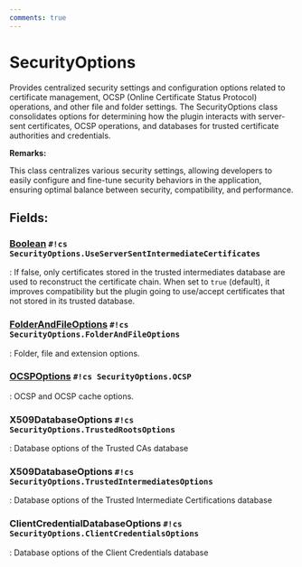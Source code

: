 ```yaml
---
comments: true
---
```

# SecurityOptions

Provides centralized security settings and configuration options related to certificate management,  OCSP (Online Certificate Status Protocol) operations, and other file and folder settings. The  SecurityOptions class consolidates options for determining how the plugin interacts  with server-sent certificates, OCSP operations, and databases for trusted certificate authorities and credentials. 

**Remarks:**

This class centralizes various security settings, allowing developers to easily configure and fine-tune  security behaviors in the application, ensuring optimal balance between security, compatibility, and performance. 

## **Fields**:
### **[Boolean](https://learn.microsoft.com/en-us/dotnet/api/System.Boolean) `#!cs SecurityOptions.UseServerSentIntermediateCertificates`**
: If false, only certificates stored in the trusted intermediates database are used to reconstruct the certificate chain.  When set to `true` (default), it improves compatibility but the plugin going to use/accept certificates that not stored in its trusted database. 
### **[FolderAndFileOptions](FolderAndFileOptions.md) `#!cs SecurityOptions.FolderAndFileOptions`**
: Folder, file and extension options. 
### **[OCSPOptions](OCSPOptions.md) `#!cs SecurityOptions.OCSP`**
: OCSP and OCSP cache options. 
### **X509DatabaseOptions `#!cs SecurityOptions.TrustedRootsOptions`**
: Database options of the Trusted CAs database 
### **X509DatabaseOptions `#!cs SecurityOptions.TrustedIntermediatesOptions`**
: Database options of the Trusted Intermediate Certifications database 
### **ClientCredentialDatabaseOptions `#!cs SecurityOptions.ClientCredentialsOptions`**
: Database options of the Client Credentials database 